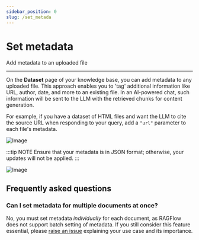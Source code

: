 ```yaml
---
sidebar_position: 0
slug: /set_metada
---
```


# Set metadata

Add metadata to an uploaded file

---

On the **Dataset** page of your knowledge base, you can add metadata to any uploaded file. This approach enables you to 'tag' additional information like URL, author, date, and more to an existing file. In an AI-powered chat, such information will be sent to the LLM with the retrieved chunks for content generation.

For example, if you have a dataset of HTML files and want the LLM to cite the source URL when responding to your query, add a `"url"` parameter to each file's metadata.

![Image](https://github.com/user-attachments/assets/78cb5035-e96c-43f9-82d7-8fef1b68c843)

:::tip NOTE
Ensure that your metadata is in JSON format; otherwise, your updates will not be applied.
:::

![Image](https://github.com/user-attachments/assets/379cf2c5-4e37-4b79-8aeb-53bf8e01d326)

## Frequently asked questions

### Can I set metadata for multiple documents at once?

No, you must set metadata *individually* for each document, as RAGFlow does not support batch setting of metadata. If you still consider this feature essential, please [raise an issue](https://github.com/infiniflow/ragflow/issues) explaining your use case and its importance.
